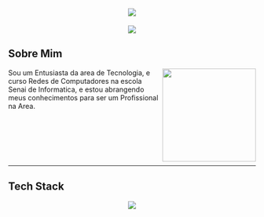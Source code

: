 <h1 align="center">
  <img src="https://capsule-render.vercel.app/api?type=cylinder&height=200&color=89CFF0&text=Henrique%20Brener👨🏽‍💻&textBg=false&animation=fadeIn">
</h1>

<p align="center">
 <img src="https://readme-typing-svg.herokuapp.com?font=Orbitron&size=26&duration=7000&pause=2000&center=true&vCenter=true&repeat=false&width=435&lines=Suporte%2FInfraestrutura%2FCloud">
</p>

 ## Sobre Mim

 <img align="right" height="190" src="https://cdn.pixabay.com/animation/2025/01/15/03/39/03-39-00-42_512.gif">

 Sou um Entusiasta da area de Tecnologia, e curso Redes de Computadores na escola Senai de Informatica, e estou abrangendo meus conhecimentos para ser um Profissional na Area.

 <br>
 <br>
 <br>
 <br>
 <br>





---

## Tech Stack


<p align="center">
 <img src="https://skillicons.dev/icons?i=aws,linux,windows,grafana,azure,gcp,gmail,notion,linkedin,nginx">
</p>
</p>
<p align=""



